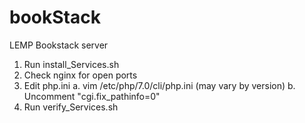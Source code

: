 # bookStack
LEMP Bookstack server

1. Run install_Services.sh
2. Check nginx for open ports
3. Edit php.ini
  a. vim /etc/php/7.0/cli/php.ini (may vary by version)
  b. Uncomment "cgi.fix_pathinfo=0"
4. Run verify_Services.sh
